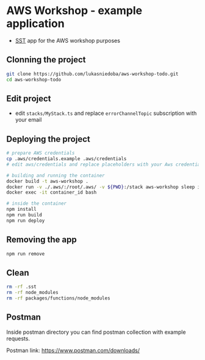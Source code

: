 # AWS Workshop - example application

- [SST](https://sst.dev) app for the AWS workshop purposes

## Clonning the project

```bash
git clone https://github.com/lukasniedoba/aws-workshop-todo.git
cd aws-workshop-todo
```

## Edit project
- edit `stacks/MyStack.ts` and replace `errorChannelTopic` subscription with your email

## Deploying the project

```bash
# prepare AWS credentials
cp .aws/credentials.example .aws/credentials
# edit aws/credentials and replace placeholders with your Aws credentials

# building and running the container
docker build -t aws-workshop .
docker run -v ./.aws/:/root/.aws/ -v ${PWD}:/stack aws-workshop sleep infinity
docker exec -it container_id bash

# inside the container
npm install
npm run build
npm run deploy
```

## Removing the app
```bash
npm run remove
```

## Clean

```bash
rm -rf .sst
rm -rf node_modules
rm -rf packages/functions/node_modules
```

## Postman

Inside postman directory you can find postman collection with example requests.  

Postman link: https://www.postman.com/downloads/